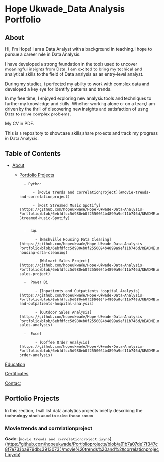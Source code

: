 # Hope Ukwade_Data Analysis Portfolio
## About
Hi, I'm Hope! I am a Data Analyst with a background in teaching.I hope to pursue a career role in Data Analysis.


I have developed a strong foundation in the tools used to uncover meaningful insights from Data. I am excited to bring my techical and analytical skills to the field of Data analysis as an entry-level analyst.


During my studies, i perfected my ability to work with complex data and developed a key eye for identify patterns and trends.

In my free time, I enjoyed exploring new analysis tools and techniques to further my knowledge and skills. Whether working alone or on a team,I am driven by the thrill of discovering new insights and satisfaction of using Data to solve complex problems.


My CV in PDF.


This is a repository to showcase skills,share projects and track my progress in Data Analysis.


## Table of Contents


 -  [About](#About)

  
    - [Portfolio Projects](#Portfolio-Projects)

   
            - Python

                - [Movie trends and correlationproject](#Movie-trends-and-correlationproject) 

                - [Most Streamed Music Spotify](https://github.com/hopeukwade/Hope-Ukwade-Data-Analysis-Portfolio/blob/6ebfdfcc5d980eb0f2550094b4899a9ef11b746d/README.md#Most-Streamed-Music-Spotify)


            -  SQL

                 - [Nashville Housing Data Cleaning](https://github.com/hopeukwade/Hope-Ukwade-Data-Analysis-Portfolio/blob/6ebfdfcc5d980eb0f2550094b4899a9ef11b746d/README.md#nashville-housing-data-cleaning)

                 - [Walmart Sales Project](https://github.com/hopeukwade/Hope-Ukwade-Data-Analysis-Portfolio/blob/6ebfdfcc5d980eb0f2550094b4899a9ef11b746d/README.md#walmart-sales-project)

            -  Power Bi

                 - [Inpatients and Outpatients Hospital Analysis](https://github.com/hopeukwade/Hope-Ukwade-Data-Analysis-Portfolio/blob/6ebfdfcc5d980eb0f2550094b4899a9ef11b746d/README.md#inpatients-and-outpatients-hospital-analysis)

                 - [Outdoor Sales Analysis](https://github.com/hopeukwade/Hope-Ukwade-Data-Analysis-Portfolio/blob/6ebfdfcc5d980eb0f2550094b4899a9ef11b746d/README.md#outdoor-sales-analysis)

            -  Excel 

                 - [Coffee Order Analysis](https://github.com/hopeukwade/Hope-Ukwade-Data-Analysis-Portfolio/blob/6ebfdfcc5d980eb0f2550094b4899a9ef11b746d/README.md#coffee-order-analysis)


 [Education](Education)
 

 [Certificates](Certificates)


 [Contact](Contact)


 ## Portfolio Projects
 

 In this section, I will list data analytics projects briefly describing the technology stack used to solve these cases


 ### Movie trends and correlationproject

 **Code:** [`movie trends and correlationproject.ipynb`] (https://github.com/hopeukwade/Portfolioprojects/blob/a91b7a07de17f347c8f7e733ba979dbc39130735/movie%20trends%20and%20correlationproject.ipynb)

 
 
                 
       
